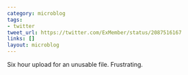 ```yaml
---
category: microblog
tags:
- twitter
tweet_url: https://twitter.com/ExMember/status/2087516167
links: []
layout: microblog
---
```

Six hour upload for an unusable file. Frustrating.
